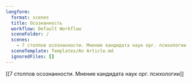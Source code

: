 ```yaml
---
longform:
  format: scenes
  title: Осознанность
  workflow: Default Workflow
  sceneFolder: /
  scenes:
    - 7 столпов осознанности. Мнение кандидата наук орг. психологии
  sceneTemplate: Templates/An Article.md
  ignoredFiles: []
---
```

[[7 столпов осознанности. Мнение кандидата наук орг. психологии]]